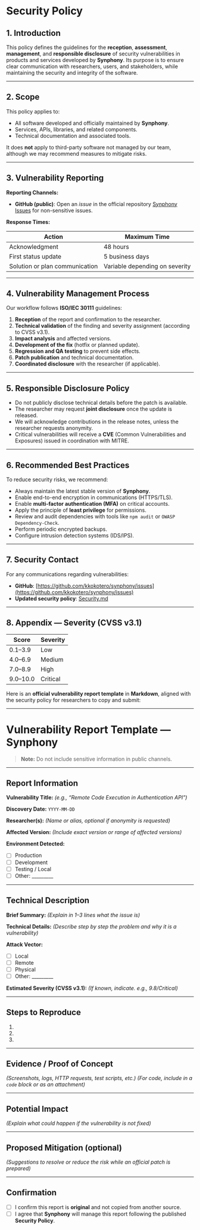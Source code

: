 # **Security Policy**

## 1. Introduction

This policy defines the guidelines for the **reception**, **assessment**, **management**, and **responsible disclosure** of security vulnerabilities in products and services developed by **Synphony**.
Its purpose is to ensure clear communication with researchers, users, and stakeholders, while maintaining the security and integrity of the software.

---

## 2. Scope

This policy applies to:

* All software developed and officially maintained by **Synphony**.
* Services, APIs, libraries, and related components.
* Technical documentation and associated tools.

It does **not** apply to third-party software not managed by our team, although we may recommend measures to mitigate risks.

---

## 3. Vulnerability Reporting

**Reporting Channels:**

* **GitHub (public)**: Open an *issue* in the official repository [Synphony Issues](https://github.com/kkokotero/synphony/issues) for non-sensitive issues.

**Response Times:**

| Action                         | Maximum Time                   |
| ------------------------------ | ------------------------------ |
| Acknowledgment                 | 48 hours                       |
| First status update            | 5 business days                |
| Solution or plan communication | Variable depending on severity |

---

## 4. Vulnerability Management Process

Our workflow follows **ISO/IEC 30111** guidelines:

1. **Reception** of the report and confirmation to the researcher.
2. **Technical validation** of the finding and severity assignment (according to CVSS v3.1).
3. **Impact analysis** and affected versions.
4. **Development of the fix** (hotfix or planned update).
5. **Regression and QA testing** to prevent side effects.
6. **Patch publication** and technical documentation.
7. **Coordinated disclosure** with the researcher (if applicable).

---

## 5. Responsible Disclosure Policy

* Do not publicly disclose technical details before the patch is available.
* The researcher may request **joint disclosure** once the update is released.
* We will acknowledge contributions in the release notes, unless the researcher requests anonymity.
* Critical vulnerabilities will receive a **CVE** (Common Vulnerabilities and Exposures) issued in coordination with MITRE.

---

## 6. Recommended Best Practices

To reduce security risks, we recommend:

* Always maintain the latest stable version of **Synphony**.
* Enable end-to-end encryption in communications (HTTPS/TLS).
* Enable **multi-factor authentication (MFA)** on critical accounts.
* Apply the principle of **least privilege** for permissions.
* Review and audit dependencies with tools like `npm audit` or `OWASP Dependency-Check`.
* Perform periodic encrypted backups.
* Configure intrusion detection systems (IDS/IPS).

---

## 7. Security Contact

For any communications regarding vulnerabilities:

* **GitHub**: [https://github.com/kkokotero/synphony/issues](https://github.com/kkokotero/synphony/issues)
* **Updated security policy**: [Security.md](https://github.com/kkokotero/synphony/blob/main/SECURITY.md)

---


## 8. Appendix — Severity (CVSS v3.1)

| Score    | Severity |
| -------- | -------- |
| 0.1–3.9  | Low      |
| 4.0–6.9  | Medium   |
| 7.0–8.9  | High     |
| 9.0–10.0 | Critical |

Here is an **official vulnerability report template** in **Markdown**, aligned with the security policy for researchers to copy and submit:

---

# Vulnerability Report Template — Synphony

> **Note:** Do not include sensitive information in public channels.

---

## Report Information

**Vulnerability Title:**
*(e.g., “Remote Code Execution in Authentication API”)*

**Discovery Date:**
`YYYY-MM-DD`

**Researcher(s):**
*(Name or alias, optional if anonymity is requested)*

**Affected Version:**
*(Include exact version or range of affected versions)*

**Environment Detected:**

* [ ] Production
* [ ] Development
* [ ] Testing / Local
* [ ] Other: _________

---

## Technical Description

**Brief Summary:**
*(Explain in 1–3 lines what the issue is)*

**Technical Details:**
*(Describe step by step the problem and why it is a vulnerability)*

**Attack Vector:**

* [ ] Local
* [ ] Remote
* [ ] Physical
* [ ] Other: _________

**Estimated Severity (CVSS v3.1):**
*(If known, indicate. e.g., 9.8/Critical)*

---

## Steps to Reproduce

1.
2.
3.

---

## Evidence / Proof of Concept

*(Screenshots, logs, HTTP requests, test scripts, etc.)*
*(For code, include in a `code` block or as an attachment)*

---

## Potential Impact

*(Explain what could happen if the vulnerability is not fixed)*

---

## Proposed Mitigation (optional)

*(Suggestions to resolve or reduce the risk while an official patch is prepared)*

---

## Confirmation

* [ ] I confirm this report is **original** and not copied from another source.
* [ ] I agree that **Synphony** will manage this report following the published **Security Policy**.
